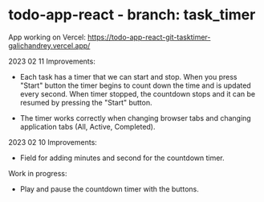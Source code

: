 # todo-app-react - branch: task_timer

App working on Vercel:
https://todo-app-react-git-tasktimer-galichandrey.vercel.app/

2023 02 11
Improvements:

* Each task has a timer that we can start and stop.
When you press "Start" button the timer begins to count down the time and is updated every second.
When timer stopped, the countdown stops and it can be resumed by pressing the "Start" button.

* The timer works correctly when changing browser tabs and changing application tabs (All, Active, Completed).

2023 02 10
Improvements:
* Field for adding minutes and second for the countdown timer.

Work in progress:
* Play and pause the countdown timer with the buttons.